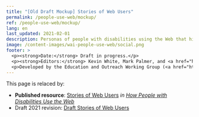```yaml
---
title: "[Old Draft Mockup] Stories of Web Users"
permalink: /people-use-web/mockup/
ref: /people-use-web/mockup/
lang: en
last_updated: 2021-02-01
description: Personas of people with disabilities using the Web that highlight the effect of accessibility barriers and the broader benefits of accessible websites and web tools.
image: /content-images/wai-people-use-web/social.png
footer: >
  <p><strong>Date:</strong> Draft in progress.</p>
  <p><strong>Editors:</strong> Kevin White, Mark Palmer, and <a href="https://www.w3.org/People/shadi/">Shadi Abou_Zahra</a>. Previous editors: <a href="https://www.w3.org/People/Brewer/">Judy Brewer</a> and Norah Sinclair. <a href="https://www.w3.org/WAI/intro/people-use-web/acknowledgments">Acknowledgments @@update thia, too</a>.</p>
  <p>Developed by the Education and Outreach Working Group (<a href="http://www.w3.org/WAI/EO/">EOWG</a>). Previously developed with the <a href="https://www.w3.org/WAI/EO/2008/wai-age-tf">WAI-AGE Task Force</a>, with support of the <a href="https://www.w3.org/WAI/WAI-AGE/">WAI-AGE Project</a>.</p>
---
```


This page is relaced by:
* **Published resource**: [Stories of Web Users](https://www.w3.org/WAI/people-use-web/user-stories/) _in [How People with Disabilities Use the Web](https://www.w3.org/WAI/people-use-web/)_
* Draft 2021 revision: [Draft Stories of Web Users](https://deploy-preview-113--wai-people-use-web.netlify.app/people-use-web/user-stories/)
